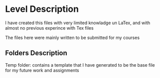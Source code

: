 # Level Description

I have created this files with very limited knowladge un LaTex, and  with almost no previous experince with Tex files

The files here were mainly written to be submitted for my courses

## Folders Description
Temp folder: contains a template that I have generated to be the base file for my future work and assignments

